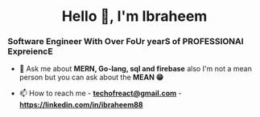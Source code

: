 <h1 align="center">Hello 👋, I'm Ibraheem</h1>
<h3> Software Engineer With Over FoUr yearS of PROFESSIONAl ExpreiencE </h3>

- 💬 Ask me about **MERN, Go-lang, sql and firebase** also I'm not a mean person but you can ask about the **MEAN 😁**

- 📫 How to reach me
                    - **techofreact@gmail.com**
                    - **https://linkedin.com/in/ibraheem88**
